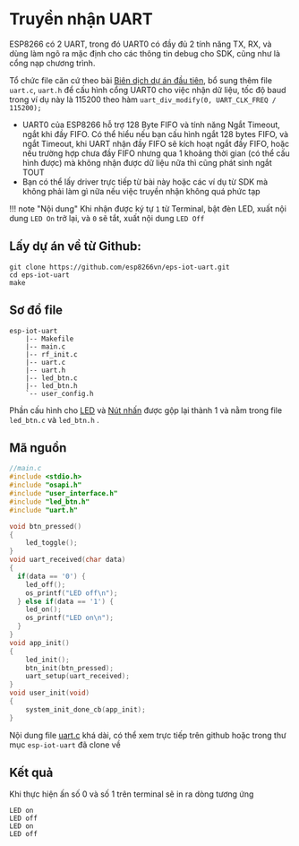 # Truyền nhận UART

ESP8266 có 2 UART, trong đó UART0 có đầy đủ 2 tính năng TX, RX, và dùng làm ngõ ra mặc định cho các thông tin debug cho SDK, cũng như là cổng nạp chương trình.

Tổ chức file căn cứ theo bài [Biên dịch dự án đầu tiên](./compile-first-time.md), bổ sung thêm file `uart.c`, `uart.h` để cấu hình cổng UART0 cho việc nhận dữ liệu, tốc độ baud trong ví dụ này là 115200 theo hàm `uart_div_modify(0, UART_CLK_FREQ / 115200);`

- UART0 của ESP8266 hỗ trợ 128 Byte FIFO và tính năng Ngắt Timeout, ngắt khi đầy FIFO. Có thể hiểu nếu bạn cấu hình ngắt 128 bytes FIFO, và ngắt Timeout, khi UART nhận đầy FIFO sẽ kích hoạt ngắt đầy FIFO, hoặc nếu trường hợp chưa đầy FIFO nhưng qua 1 khoảng thời gian (có thể cấu hình được) mà không nhận được dữ liệu nữa thì cũng phát sinh ngắt TOUT 
- Bạn có thể lấy driver trực tiếp từ bài này hoặc các ví dụ từ SDK mà không phải làm gì nữa nếu việc truyền nhận không quá phức tạp


!!! note "Nội dung"
    Khi nhận được ký tự `1` từ Terminal, bật đèn LED, xuất nội dung `LED On` trở lại, và `0` sẽ tắt, xuất nội dung `LED Off`

## Lấy dự án về từ Github: 

```
git clone https://github.com/esp8266vn/eps-iot-uart.git
cd eps-iot-uart
make
```

## Sơ đồ file

```
esp-iot-uart
    |-- Makefile
    |-- main.c
    |-- rf_init.c
    |-- uart.c
    |-- uart.h
    |-- led_btn.c
    |-- led_btn.h
    `-- user_config.h
```

Phần cấu hình cho [LED](./blink-led.md) và [Nút nhấn](./button.md) được gộp lại thành 1 và nằm trong file `led_btn.c` và `led_btn.h` . 

## Mã nguồn


```c
//main.c
#include <stdio.h>
#include "osapi.h"
#include "user_interface.h"
#include "led_btn.h"
#include "uart.h"

void btn_pressed()
{
    led_toggle();
}
void uart_received(char data)
{
  if(data == '0') {
    led_off();
    os_printf("LED off\n");
  } else if(data == '1') {
    led_on();
    os_printf("LED on\n");
  }
}
void app_init()
{
    led_init();
    btn_init(btn_pressed);
    uart_setup(uart_received);
}
void user_init(void)
{
    system_init_done_cb(app_init);
}
```

Nội dung file [uart.c](https://github.com/esp8266vn/eps-iot-uart/blob/master/uart.c) khá dài, có thể xem trực tiếp trên github hoặc trong thư mục `esp-iot-uart` đã clone về 

## Kết quả
Khi thực hiện ấn số 0 và số 1 trên terminal sẽ in ra dòng tương ứng
```
LED on
LED off
LED on
LED off
```
 
